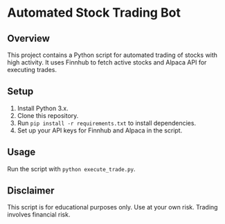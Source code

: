 # Automated Stock Trading Bot

## Overview
This project contains a Python script for automated trading of stocks with high activity. It uses Finnhub to fetch active stocks and Alpaca API for executing trades.

## Setup
1. Install Python 3.x.
2. Clone this repository.
3. Run `pip install -r requirements.txt` to install dependencies.
4. Set up your API keys for Finnhub and Alpaca in the script.

## Usage
Run the script with `python execute_trade.py`.

## Disclaimer
This script is for educational purposes only. Use at your own risk. Trading involves financial risk.

